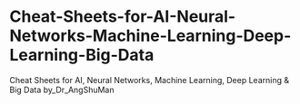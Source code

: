 # Cheat-Sheets-for-AI-Neural-Networks-Machine-Learning-Deep-Learning-Big-Data
Cheat Sheets for AI, Neural Networks, Machine Learning, Deep Learning &amp; Big Data by_Dr_AngShuMan
